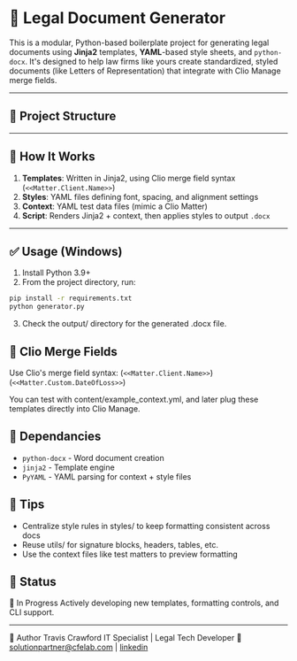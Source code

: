 # 🧾 Legal Document Generator

This is a modular, Python-based boilerplate project for generating legal documents using **Jinja2** templates, **YAML**-based style sheets, and `python-docx`. It's designed to help law firms like yours create standardized, styled documents (like Letters of Representation) that integrate with Clio Manage merge fields.

---

## 📁 Project Structure



---

## 🚀 How It Works

1. **Templates**: Written in Jinja2, using Clio merge field syntax (`<<Matter.Client.Name>>`)
2. **Styles**: YAML files defining font, spacing, and alignment settings
3. **Context**: YAML test data files (mimic a Clio Matter)
4. **Script**: Renders Jinja2 + context, then applies styles to output `.docx`

---

## ✅ Usage (Windows)

1. Install Python 3.9+
2. From the project directory, run:

```bash
pip install -r requirements.txt
python generator.py

```
3. Check the output/ directory for the generated .docx file. 

## 🔄 Clio Merge Fields

Use Clio's merge field 
syntax: (`<<Matter.Client.Name>>`) (`<<Matter.Custom.DateOfLoss>>`)

You can test with content/example_context.yml, and later plug these templates directly into Clio Manage.

## 🔧 Dependancies

* ```python-docx``` - Word document creation
* ```jinja2``` - Template engine
* ```PyYAML``` - YAML parsing for context + style files

## 🧠 Tips

* Centralize style rules in styles/ to keep formatting consistent across docs
* Reuse utils/ for signature blocks, headers, tables, etc.
* Use the context files like test matters to preview formatting

## 📌 Status

🚧 In Progress
Actively developing new templates, formatting controls, and CLI support.


---

👤 Author
Travis Crawford
IT Specialist | Legal Tech Developer
📧 solutionpartner@cfelab.com |
[linkedin](https://www.linkedin.com/in/t-crawford29)
